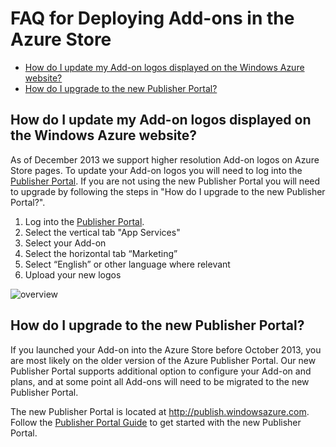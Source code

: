 # FAQ for Deploying Add-ons in the Azure Store

- [How do I update my Add-on logos displayed on the Windows Azure website?](#how-do-i-update-my-add-on-logos-displayed-on-the-windows-azure-website)
- [How do I upgrade to the new Publisher Portal?](#how-do-i-upgrade-to-the-new-publisher-portal)

## How do I update my Add-on logos displayed on the Windows Azure website? 
As of December 2013 we support higher resolution Add-on logos on Azure Store pages.  To update your Add-on logos you will need to log into the [Publisher Portal](http://publish.windowsazure.com).  If you are not using the new Publisher Portal you will need to upgrade by following the steps in "How do I upgrade to the new Publisher Portal?".

1. Log into the [Publisher Portal](http://publish.windowsazure.com).
2. Select the vertical tab "App Services"
3. Select your Add-on
4. Select the horizontal tab “Marketing”
5. Select “English” or other language where relevant
6. Upload your new logos

![overview](https://raw.github.com/WindowsAzure/azure-resource-provider-sdk/master/docs/images/publisher-portal-marketing-details.png)

## How do I upgrade to the new Publisher Portal?
If you launched your Add-on into the Azure Store before October 2013, you are most likely on the older version of the Azure Publisher Portal.  Our new Publisher Portal supports additional option to configure your Add-on and plans, and at some point all Add-ons will need to be migrated to the new Publisher Portal.

The new Publisher Portal is located at http://publish.windowsazure.com.  Follow the [Publisher Portal Guide](https://github.com/WindowsAzure/azure-resource-provider-sdk/tree/master/docs/publisher-portal.md) to get started with the new Publisher Portal.

